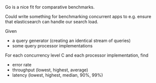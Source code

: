 Go is a nice fit for comparative benchmarks.

Could write something for benchmarking concurrent apps to e.g. ensure that elasticsearch can handle our search load.

Given
 * a query generator (creating an identical stream of queries)
 * some query processor implementations

For each concurrency level C and each processor implementation, find
 * error rate
 * throughput (lowest, highest, average)
 * latency (lowest, highest, median, 90%, 99%)
